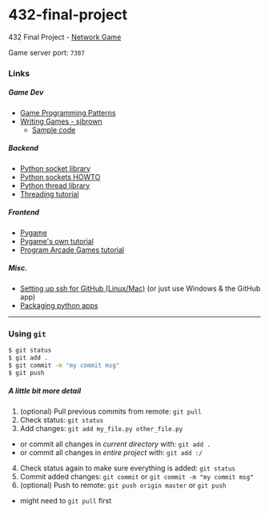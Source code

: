 432-final-project
=================

432 Final Project - [Network Game](https://canvas.uw.edu/courses/895740/assignments/2435056)

Game server port: `7307`

### Links
##### Game Dev
- [Game Programming Patterns](http://gameprogrammingpatterns.com/)
- [Writing Games - sjbrown](http://ezide.com/games/writing-games.html)
  - [Sample code](https://github.com/sjbrown/writing_games_tutorial)

##### Backend
- [Python socket library](https://docs.python.org/2/library/socket.html)
- [Python sockets HOWTO](https://docs.python.org/2/howto/sockets.html#socket-howto)
- [Python thread library](https://docs.python.org/2/library/threading.html)
- [Threading tutorial](http://www.tutorialspoint.com/python/python_multithreading.htm)

##### Frontend
- [Pygame](http://www.pygame.org/news.html)
- [Pygame's own tutorial](http://www.pygame.org/docs/tut/tom/MakeGames.html)
- [Program Arcade Games tutorial](http://programarcadegames.com)

##### Misc.
- [Setting up ssh for GitHub (Linux/Mac)](https://help.github.com/articles/generating-ssh-keys) (or just use Windows & the GitHub app)
- [Packaging python apps](https://www.digitalocean.com/community/articles/how-to-package-and-distribute-python-applications)
---

### Using `git`

``` sh
$ git status
$ git add .
$ git commit -m "my commit msg"
$ git push
```
##### A little bit more detail

1. (optional) Pull previous commits from remote: `git pull`
2. Check status: `git status`
3. Add changes: `git add my_file.py other_file.py`
  - or commit all changes in *current directory* with: `git add .`  
  - or commit all changes in *entire project* with: `git add :/`
4. Check status again to make sure everything is added: `git status`
5. Commit added changes: `git commit` or `git commit -m "my commit msg"`
6. (optional) Push to remote: `git push origin master` or `git push`
  - might need to `git pull` first
